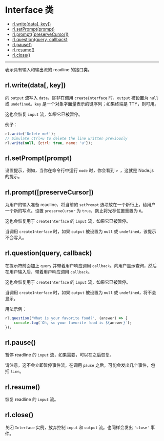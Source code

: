 # Interface 类

* [rl.write(data[, key])](#rlwritedatakey)
* [rl.setPrompt(prompt)](#rlsetpromptprompt)
* [rl.prompt([preserveCursor])](#rlpromptpreservecursor)
* [rl.question(query, callback)](#rlquestionquery-callback)
* [rl.pause()](#rlpause)
* [rl.resume()](#rlresume)
* [rl.close()](#rlclose)

--------------------------------------------------

表示具有输入和输出流的 readline 的接口类。


## rl.write(data[, key])

向 `output` 流写入 `data`，除非在调用 `createInterface` 时，`output` 被设置为 `null` 或 `undefined`。`key` 是一个对象字面量表示的键序列；如果终端是 TTY，则可用。

这也会恢复 `input` 流，如果它已被暂停。

例子：

``` javascript
rl.write('Delete me!');
// Simulate ctrl+u to delete the line written previously
rl.write(null, {ctrl: true, name: 'u'});
```


## rl.setPrompt(prompt)

设置提示，例如，当你在命令行中运行 `node` 时，你会看到 `> `，这就是 Node.js 的提示。


## rl.prompt([preserveCursor])

为用户的输入准备 readline，将当前的 `setPrompt` 选项放在一个新行上，给用户一个新的写点。设置 `preserveCursor` 为 `true`，防止将光标位置重置为 `0`。

这也会恢复用于 `createInterface` 的 `input` 流，如果它已被暂停。

当调用 `createInterface` 时，如果 `output` 被设置为 `null` 或 `undefined`，该提示不会写入。


## rl.question(query, callback)

在提示符前面加上 `query` 并带着用户响应调用 `callback`。向用户显示查询，然后在用户输入后，带着用户响应调用 `callback`。

这也会恢复用于 `createInterface` 的 `input` 流，如果它已被暂停。

当调用 `createInterface` 时，如果 `output` 被设置为 `null` 或 `undefined`，将不会显示。

用法示例：

``` javascript
rl.question('What is your favorite food?', (answer) => {
    console.log(`Oh, so your favorite food is ${answer}`);
});
```


## rl.pause()

暂停 readline 的 `input` 流，如果需要，可以在之后恢复。

请注意，这不会立即暂停事件流。在调用 `pause` 之后，可能会发出几个事件，包括 `line`。


## rl.resume()

恢复 readline 的 `input` 流。


## rl.close()

关闭 `Interface` 实例，放弃控制 `input` 和 `output` 流。也同样会发出 `'close'` 事件。